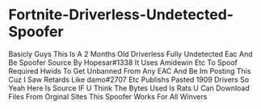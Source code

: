 # Fortnite-Driverless-Undetected-Spoofer
Basicly Guys This Is A 2 Months Old Driverless Fully Undetected Eac And Be Spoofer Source By Hopesar#1338 It Uses Amidewin Etc To Spoof Required Hwids To Get Unbanned From Any EAC And Be Im Posting This Cuz I Saw Retards Like damo#2707 Etc Publishs Pasted 1909 Drivers So Yeah Here Is Source IF U Think The Bytes Used Is Rats U Can Download Files From Orginal Sites This Spoofer Works For All Winvers
